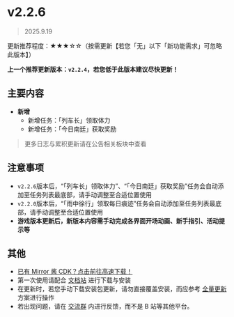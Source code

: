 # v2.2.6

> 2025.9.19

更新推荐程度：★★★☆☆（按需更新【若您「无」以下「新功能需求」可忽略此版本】）

**上一个推荐更新版本：`v2.2.4`，若您低于此版本建议尽快更新！**

## 主要内容

- **新增**
  - 新增任务：「列车长」领取体力
  - 新增任务：「今日南廷」获取奖励

> 更多日志与累积更新请在公告相关板块中查看

## 注意事项

- `v2.2.6`版本后，“「列车长」领取体力”、“「今日南廷」获取奖励”任务会自动添加至任务列表最底部，请手动调整至合适位置使用
- `v2.2.0`版本后，“「雨中徐行」领取每日痕迹”任务会自动添加至任务列表最底部，请手动调整至合适位置使用
- **游戏版本更新后，新版本内容需手动完成各界面开场动画、新手指引、活动提示等**

## 其他

- [已有 Mirror 酱 CDK？点击前往高速下载！](https://mirrorchyan.com/zh/projects?rid=MNMA&source=mnma-announcement)
- 第一次使用请配合 [文档站](https://docs.codax.site/mnma/) 进行下载与安装
- 在更新时，若您手动下载安装包更新，请勿直接覆盖安装，而应参考 [全量更新](https://docs.codax.site/mnma/guide/users/trick.html#%E5%85%A8%E9%87%8F%E6%9B%B4%E6%96%B0) 方案进行操作
- 若出现问题，请在 [交流群](http://qm.qq.com/cgi-bin/qm/qr?_wv=1027&k=VMC132QhbMDLi5U62MlDRvtCMj9WOXRr&authKey=yJNKO4sQ%2BBFHpBCLSSEvVOAyz%2FPjknNSl70W3ugg2%2BpELnKmEiHamj1emJMWcLwQ&noverify=0&group_code=993245868) 内进行反馈，而不是 B 站等其他平台。

